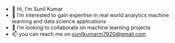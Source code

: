 - 👋 Hi, I’m Sunil Kumar 
- 👀 I’m interested to gain expertise in real world analytics machine learning and data science applications
- 💞️ I’m looking to collaborate on machine learning projects
- 📫 you can reach me on sunilkumarm7920@gmail.com

<!---
sunilwritings/sunilwritings is a ✨ special ✨ repository because its `README.md` (this file) appears on your GitHub profile.
You can click the Preview link to take a look at your changes.
--->
